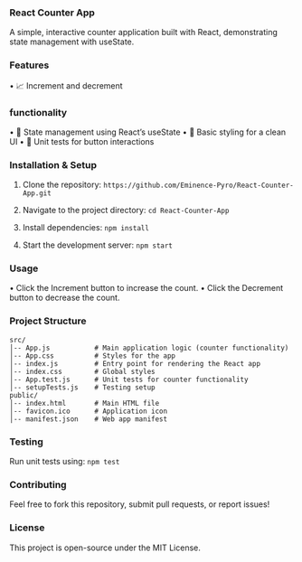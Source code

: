 ### React Counter App
A simple, interactive counter application built with React, demonstrating state management with useState.

### Features
•	📈 Increment and decrement 

### functionality
•	🔄 State management using React’s useState
•	🎨 Basic styling for a clean UI
•	🧪 Unit tests for button interactions

### Installation & Setup
1.	Clone the repository: 
`https://github.com/Eminence-Pyro/React-Counter-App.git`

2.	Navigate to the project directory: 
`cd React-Counter-App`

3.	Install dependencies: 
`npm install`

4.	Start the development server: 
`npm start`

### Usage
•	Click the Increment button to increase the count.
•	Click the Decrement button to decrease the count.

### Project Structure

```
src/
│-- App.js           # Main application logic (counter functionality)
│-- App.css          # Styles for the app
│-- index.js         # Entry point for rendering the React app
│-- index.css        # Global styles
│-- App.test.js      # Unit tests for counter functionality
│-- setupTests.js    # Testing setup
public/
│-- index.html       # Main HTML file
│-- favicon.ico      # Application icon
│-- manifest.json    # Web app manifest
```


### Testing
Run unit tests using:
`npm test`

### Contributing
Feel free to fork this repository, submit pull requests, or report issues!

### License
This project is open-source under the MIT License.
